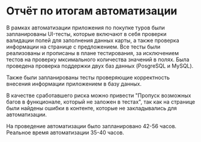 # Отчёт по итогам автоматизации

В рамках автоматизации приложения по покупке туров были запланированы UI-тесты, которые включают в себя проверки валидации полей для заполнения данных карты, а также проверка информации на странице с предложением. Все тесты были реализованы и прописаны в плане тестирования, за исключением тестов на проверку мксимального количества значений в полях. Была проведена проверка поддержки двух баз данных (PosgreSQL и MySQL).

Также были запланированы тесты проверяющие корректность внесения информации приложением в базу данных.

В качестве сработавшего риска можно привести "Пропуск возможных багов в функционале, который не заложен в тестах", так как на странице были найдены ошибки в контенте, которые не закладывались для автоматизации.

На проведение автоматизации было запланировано 42-56 часов. Реальное время автоматизации 35-40 часов.
